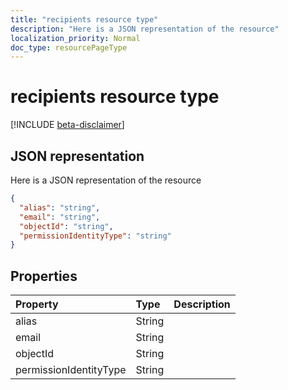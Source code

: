 ```yaml
---
title: "recipients resource type"
description: "Here is a JSON representation of the resource"
localization_priority: Normal
doc_type: resourcePageType
---
```


# recipients resource type

[!INCLUDE [beta-disclaimer](../../includes/beta-disclaimer.md)]

## JSON representation

Here is a JSON representation of the resource

<!-- {
  "blockType": "resource",
  "optionalProperties": [

  ],
  "@odata.type": "microsoft.graph.recipients"
}-->

```json
{
  "alias": "string",
  "email": "string",
  "objectId": "string",
  "permissionIdentityType": "string"
}

```
## Properties
| Property	   | Type	|Description|
|:---------------|:--------|:----------|
|alias|String||
|email|String||
|objectId|String||
|permissionIdentityType|String||

<!-- uuid: 8fcb5dbc-d5aa-4681-8e31-b001d5168d79
2015-10-25 14:57:30 UTC -->
<!--
{
  "type": "#page.annotation",
  "description": "recipients resource",
  "keywords": "",
  "section": "documentation",
  "tocPath": "",
  "suppressions": []
}
-->
